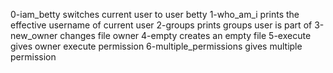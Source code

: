 0-iam_betty switches current user to user betty
1-who_am_i prints the effective username of current user
2-groups prints groups user is part of
3-new_owner changes file owner
4-empty creates an empty file
5-execute gives owner execute permission
6-multiple_permissions gives multiple permission
